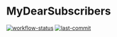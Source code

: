 MyDearSubscribers
=

[![workflow-status](https://img.shields.io/github/actions/workflow/status/michaelbel/android-template/ci.yml?style=for-the-badge&logo=github&labelColor=3F464F)](https://github.com/michaelbel/android-template/actions)
[![last-commit](https://img.shields.io/github/last-commit/michaelbel/android-template?style=for-the-badge&logo=github&labelColor=3F464F)](https://github.com/michaelbel/android-template/commits)